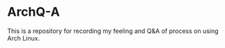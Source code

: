 # ArchQ-A
This is a repository for recording my feeling and Q&amp;A of process on using Arch Linux.
